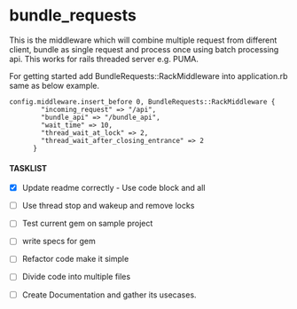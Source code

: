 # bundle_requests



This is the middleware which will combine multiple request from different client, bundle as single request and process once using batch processing api. This works for rails threaded server e.g. PUMA.


For getting started add BundleRequests::RackMiddleware into application.rb same as below example.


```
config.middleware.insert_before 0, BundleRequests::RackMiddleware {
        "incoming_request" => "/api",
        "bundle_api" => "/bundle_api",
        "wait_time" => 10,
        "thread_wait_at_lock" => 2,
        "thread_wait_after_closing_entrance" => 2
      }
```



#### TASKLIST 
- [x] Update readme correctly - Use code block and all
- [ ] Use thread stop and wakeup and remove locks
- [ ] Test current gem on sample project
- [ ] write specs for gem
- [ ] Refactor code make it simple
- [ ] Divide code into multiple files
- [ ] Create Documentation and gather its usecases.

